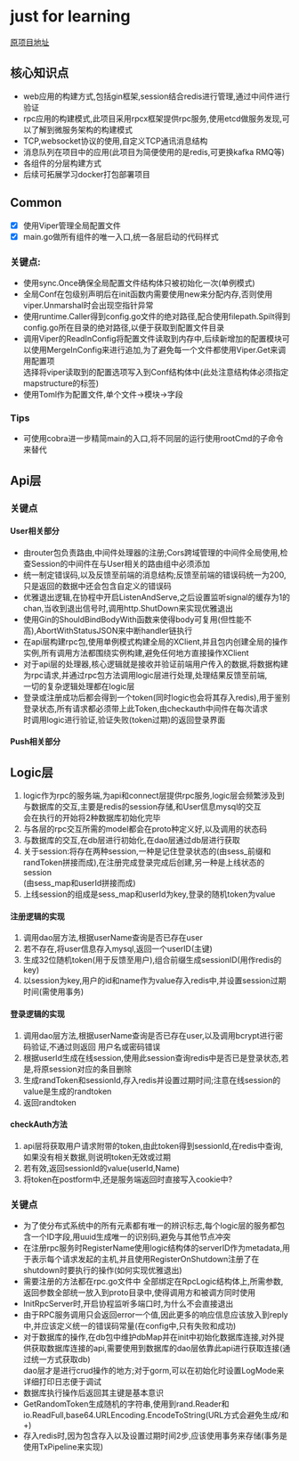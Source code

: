 # just for learning

 [原项目地址](https://github.com/LockGit/gochat)

## 核心知识点

- web应用的构建方式,包括gin框架,session结合redis进行管理,通过中间件进行验证
- rpc应用的构建模式,此项目采用rpcx框架提供rpc服务,使用etcd做服务发现,可以了解到微服务架构的构建模式
- TCP,websocket协议的使用,自定义TCP通讯消息结构
- 消息队列在项目中的应用(此项目为简便使用的是redis,可更换kafka RMQ等)
- 各组件的分层构建方式
- 后续可拓展学习docker打包部署项目

## Common
- [x] 使用Viper管理全局配置文件 
- [x] main.go做所有组件的唯一入口,统一各层启动的代码样式
### 关键点:
- 使用sync.Once确保全局配置文件结构体只被初始化一次(单例模式)
- 全局Conf在包级别声明后在init函数内需要使用new来分配内存,否则使用viper.Unmarshal时会出现空指针异常
- 使用runtime.Caller得到config.go文件的绝对路径,配合使用filepath.Spilt得到config.go所在目录的绝对路径,以便于获取到配置文件目录
- 调用Viper的ReadInConfig将配置文件读取到内存中,后续新增加的配置模块可以使用MergeInConfig来进行追加,为了避免每一个文件都使用Viper.Get来调用配置项  
选择将viper读取到的配置选项写入到Conf结构体中(此处注意结构体必须指定mapstructure的标签)
- 使用Toml作为配置文件,单个文件->模块->字段

### Tips
- 可使用cobra进一步精简main的入口,将不同层的运行使用rootCmd的子命令来替代


## Api层
  
### 关键点

#### User相关部分
- 由router包负责路由,中间件处理器的注册;Cors跨域管理的中间件全局使用,检查Session的中间件在与User相关的路由组中必须添加
- 统一制定错误码,以及反馈至前端的消息结构;反馈至前端的错误码统一为200,只是返回的数据中还会包含自定义的错误码
- 优雅退出逻辑,在协程中开启ListenAndServe,之后设置监听signal的缓存为1的chan,当收到退出信号时,调用http.ShutDown来实现优雅退出
- 使用Gin的ShouldBindBodyWith函数来使得body可复用(但性能不高),AbortWithStatusJSON来中断handler链执行
- 在api层构建rpc包,使用单例模式构建全局的XClient,并且包内创建全局的操作实例,所有调用方法都围绕实例构建,避免任何地方直接操作XClient
- 对于api层的处理器,核心逻辑就是接收并验证前端用户传入的数据,将数据构建为rpc请求,并通过rpc包方法调用logic层进行处理,处理结果反馈至前端,  
一切的复杂逻辑处理都在logic层
- 登录或注册成功后都会得到一个token(同时logic也会将其存入redis),用于鉴别登录状态,所有请求都必须带上此Token,由checkauth中间件在每次请求  
时调用logic进行验证,验证失败(token过期)的返回登录界面
#### Push相关部分

## Logic层
1. logic作为rpc的服务端,为api和connect层提供rpc服务,logic层会频繁涉及到与数据库的交互,主要是redis的session存储,和User信息mysql的交互  
会在执行的开始将2种数据库初始化完毕
2. 与各层的rpc交互所需的model都会在proto种定义好,以及调用的状态码
3. 与数据库的交互,在db层进行初始化,在dao层通过db层进行获取
4. 关于session:将存在两种session,一种是记住登录状态的(由sess_前缀和randToken拼接而成),在注册完成登录完成后创建,另一种是上线状态的session  
   (由sess_map和userId拼接而成)
5. 上线session的组成是sess_map和userId为key,登录的随机token为value
#### 注册逻辑的实现
1. 调用dao层方法,根据userName查询是否已存在user
2. 若不存在,将user信息存入mysql,返回一个userID(主键)
3. 生成32位随机token(用于反馈至用户),组合前缀生成sessionID(用作redis的key)
4. 以session为key,用户的id和name作为value存入redis中,并设置session过期时间(需使用事务)
#### 登录逻辑的实现
1. 调用dao层方法,根据userName查询是否已存在user,以及调用bcrypt进行密码验证,不通过则返回 用户名或密码错误
2. 根据userId生成在线session,使用此session查询redis中是否已是登录状态,若是,将原session对应的条目删除
3. 生成randToken和sessionId,存入redis并设置过期时间;注意在线session的value是生成的randtoken
4. 返回randtoken
#### checkAuth方法
1. api层将获取用户请求附带的token,由此token得到sessionId,在redis中查询,如果没有相关数据,则说明token无效或过期
2. 若有效,返回sessionId的value(userId,Name)
3. 将token在postform中,还是服务端返回时直接写入cookie中?
### 关键点
- 为了使分布式系统中的所有元素都有唯一的辨识标志,每个logic层的服务都包含一个ID字段,用uuid生成唯一的识别码,避免与其他节点冲突
- 在注册rpc服务时RegisterName使用logic结构体的serverID作为metadata,用于表示每个请求发起的主机,并且使用RegisterOnShutdown注册了在shutdown时要执行的操作(如何实现优雅退出)
- 需要注册的方法都在rpc.go文件中 全部绑定在RpcLogic结构体上,所需参数,返回参数全部统一放入到proto目录中,使得调用方和被调方同时使用
- InitRpcServer时,开启协程监听多端口时,为什么不会直接退出
- 由于RPC服务调用只会返回error一个值,因此更多的响应信息应该放入到reply中,并应该定义统一的错误码常量(在config中,只有失败和成功)
- 对于数据库的操作,在db包中维护dbMap并在init中初始化数据库连接,对外提供获取数据库连接的api,需要使用到数据库的dao层依靠此api进行获取连接(通过统一方式获取db)  
dao层才是进行crud操作的地方;对于gorm,可以在初始化时设置LogMode来详细打印日志便于调试
- 数据库执行操作后返回其主键是基本意识
- GetRandomToken生成随机的字符串,使用到rand.Reader和io.ReadFull,base64.URLEncoding.EncodeToString(URL方式会避免生成/和+)
- 存入redis时,因为包含存入以及设置过期时间2步,应该使用事务来存储(事务是使用TxPipeline来实现)